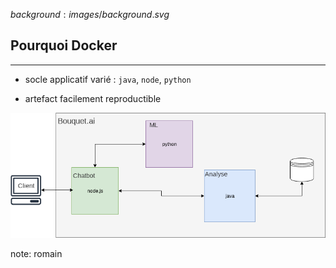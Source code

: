$background:images/background.svg$
## Pourquoi Docker
---
* socle applicatif varié : `java`, `node`, `python`

* artefact facilement reproductible

![stack](images/stack.png)

note: romain

